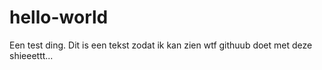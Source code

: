 # hello-world
Een test ding.
Dit is een tekst zodat ik kan zien wtf githuub doet met deze shieeettt...

